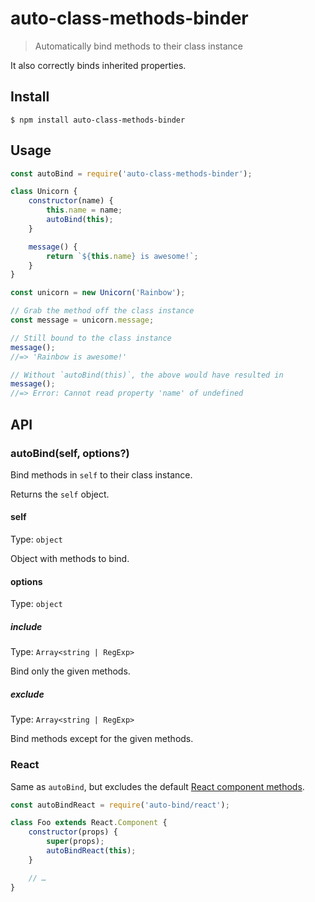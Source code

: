 # auto-class-methods-binder

> Automatically bind methods to their class instance

It also correctly binds inherited properties.

## Install

```
$ npm install auto-class-methods-binder
```

## Usage

```js
const autoBind = require('auto-class-methods-binder');

class Unicorn {
	constructor(name) {
		this.name = name;
		autoBind(this);
	}

	message() {
		return `${this.name} is awesome!`;
	}
}

const unicorn = new Unicorn('Rainbow');

// Grab the method off the class instance
const message = unicorn.message;

// Still bound to the class instance
message();
//=> 'Rainbow is awesome!'

// Without `autoBind(this)`, the above would have resulted in
message();
//=> Error: Cannot read property 'name' of undefined
```

## API

### autoBind(self, options?)

Bind methods in `self` to their class instance.

Returns the `self` object.

#### self

Type: `object`

Object with methods to bind.

#### options

Type: `object`

##### include

Type: `Array<string | RegExp>`

Bind only the given methods.

##### exclude

Type: `Array<string | RegExp>`

Bind methods except for the given methods.

### React

Same as `autoBind`, but excludes the default [React component methods](https://reactjs.org/docs/react-component.html).

```js
const autoBindReact = require('auto-bind/react');

class Foo extends React.Component {
	constructor(props) {
		super(props);
		autoBindReact(this);
	}

	// …
}
```